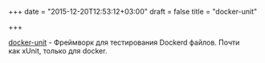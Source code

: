 +++
date = "2015-12-20T12:53:12+03:00"
draft = false
title = "docker-unit"

+++

<p><a href="https://github.com/l0rd/docker-unit">docker-unit</a>&nbsp;- Фреймворк для тестирования Dockerd файлов. Почти как&nbsp;xUnit, только для docker.</p>


